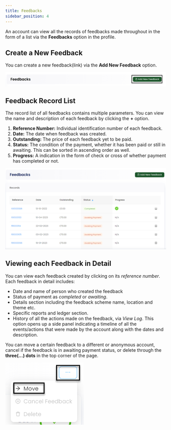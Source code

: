 ```yaml
---
title: Feedbacks
sidebar_position: 4
---
```


An account can view all the records of feedbacks made throughout in the form of a list via the **Feedbacks** option in the profile. 

## Create a New Feedback

You can create a new feedback(link) via the **Add New Feedback** option.

![Create Feedback](./add-button.png)

## Feedback Record List

The record list of all feedbacks contains multiple parameters. You can view the name and description of each feedback by clicking the **+** option.

1. **Reference Number:** Individual identification number of each feedback.  
2. **Date:** The date when feedback was created.
3. **Outstanding:** The price of each feedback yet to be paid.
4. **Status:** The condition of the payment, whether it has been paid or still in awaiting. This can be sorted in ascending order as well.
5. **Progress:** A indication in the form of check or cross of whether payment has completed or not. 

![Feedback List](./feedback-list.png)

## Viewing each Feedback in Detail

You can view each feedback created by clicking on its *reference number*. Each feedback in detail includes:

- Date and name of person who created the feedback
- Status of payment as *completed* or *awaiting*. 
- Details section including the feedback scheme name, location and theme etc.
- Specific reports and ledger section. 
- History of all the actions made on the feedback, via *View Log*. This option opens up a side panel indicating a timeline of all the events/actions that were made by the account along with the dates and description.

You can move a certain feedback to a different or anonymous account, cancel if the feedback is in awaiting payment status, or delete through the **three(...) dots** in the top corner of the page.

![Move Button](./move-button.png)

